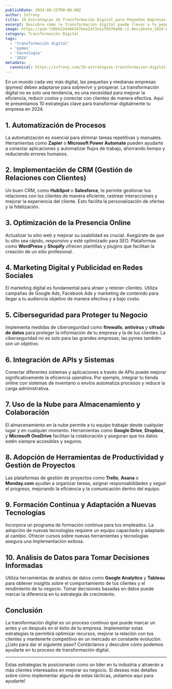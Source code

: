 ```yaml
---
publishDate: 2024-09-25T00:00:00Z
author: Infrony
title: 10 Estrategias de Transformación Digital para Pequeñas Empresas en 2024
excerpt: Descubre cómo la transformación digital puede llevar a tu pequeña empresa al siguiente nivel en 2024 con estrategias prácticas y herramientas esenciales.
image: https://pub-f30bb22e4bb247bea2af2e1ef8376e00.r2.dev/photo_2024-09-27%2018.47.28.jpeg
category: Transformación Digital
tags:
  - 'transformación digital'
  - 'pymes'
  - 'tecnología'
  - '2024'
metadata:
  canonical: https://infrony.com/10-estrategias-transformacion-digital-2024
---
```


En un mundo cada vez más digital, las pequeñas y medianas empresas (pymes) deben adaptarse para sobrevivir y prosperar. La transformación digital no es solo una tendencia, es una necesidad para mejorar la eficiencia, reducir costos y conectar con clientes de manera efectiva. Aquí te presentamos 10 estrategias clave para transformar digitalmente tu empresa en 2024.

## 1. **Automatización de Procesos**

La automatización es esencial para eliminar tareas repetitivas y manuales. Herramientas como **Zapier** o **Microsoft Power Automate** pueden ayudarte a conectar aplicaciones y automatizar flujos de trabajo, ahorrando tiempo y reduciendo errores humanos.

## 2. **Implementación de CRM (Gestión de Relaciones con Clientes)**

Un buen CRM, como **HubSpot** o **Salesforce**, te permite gestionar tus relaciones con los clientes de manera eficiente, rastrear interacciones y mejorar la experiencia del cliente. Esto facilita la personalización de ofertas y la fidelización.

## 3. **Optimización de la Presencia Online**

Actualizar tu sitio web y mejorar su usabilidad es crucial. Asegúrate de que tu sitio sea rápido, responsivo y esté optimizado para SEO. Plataformas como **WordPress** y **Shopify** ofrecen plantillas y plugins que facilitan la creación de un sitio profesional.

## 4. **Marketing Digital y Publicidad en Redes Sociales**

El marketing digital es fundamental para atraer y retener clientes. Utiliza campañas de Google Ads, Facebook Ads y marketing de contenido para llegar a tu audiencia objetivo de manera efectiva y a bajo costo.

## 5. **Ciberseguridad para Proteger tu Negocio**

Implementa medidas de ciberseguridad como **firewalls**, **antivirus** y **cifrado de datos** para proteger la información de tu empresa y la de tus clientes. La ciberseguridad no es solo para las grandes empresas; las pymes también son un objetivo.

## 6. **Integración de APIs y Sistemas**

Conectar diferentes sistemas y aplicaciones a través de APIs puede mejorar significativamente la eficiencia operativa. Por ejemplo, integrar tu tienda online con sistemas de inventario o envíos automatiza procesos y reduce la carga administrativa.

## 7. **Uso de la Nube para Almacenamiento y Colaboración**

El almacenamiento en la nube permite a tu equipo trabajar desde cualquier lugar y en cualquier momento. Herramientas como **Google Drive**, **Dropbox**, y **Microsoft OneDrive** facilitan la colaboración y aseguran que los datos estén siempre accesibles y seguros.

## 8. **Adopción de Herramientas de Productividad y Gestión de Proyectos**

Las plataformas de gestión de proyectos como **Trello**, **Asana** o **Monday.com** ayudan a organizar tareas, asignar responsabilidades y seguir el progreso, mejorando la eficiencia y la comunicación dentro del equipo.

## 9. **Formación Continua y Adaptación a Nuevas Tecnologías**

Incorpora un programa de formación continua para tus empleados. La adopción de nuevas tecnologías requiere un equipo capacitado y adaptado al cambio. Ofrecer cursos sobre nuevas herramientas y tecnologías asegura una implementación exitosa.

## 10. **Análisis de Datos para Tomar Decisiones Informadas**

Utiliza herramientas de análisis de datos como **Google Analytics** y **Tableau** para obtener insights sobre el comportamiento de tus clientes y el rendimiento de tu negocio. Tomar decisiones basadas en datos puede marcar la diferencia en tu estrategia de crecimiento.

## **Conclusión**

La transformación digital es un proceso continuo que puede marcar un antes y un después en el éxito de tu empresa. Implementar estas estrategias te permitirá optimizar recursos, mejorar la relación con tus clientes y mantenerte competitivo en un mercado en constante evolución. ¿Listo para dar el siguiente paso? Contáctanos y descubre cómo podemos ayudarte en tu proceso de transformación digital.

---

Estas estrategias te posicionarán como un líder en tu industria y atraerán a más clientes interesados en mejorar su negocio. Si deseas más detalles sobre cómo implementar alguna de estas tácticas, ¡estamos aquí para ayudarte!
